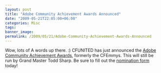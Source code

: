 ```yaml
---
layout: post
title: "Adobe Community Achievement Awards Announced"
date: "2009-05-21T22:05:00+06:00"
categories: Misc 
tags: 
banner_image: 
permalink: /2009/05/21/Adobe-Community-Achievement-Awards-Announced
---
```


Wow, lots of A words up there. :) CFUNITED has just announced the <a href="http://cfunited.com/blog/index.cfm/2009/5/21/Adobe-Community-Achievement-Awards">Adobe Community Achievement Awards</a>, formerly the CFEmmys. This will still be run by Grand Master Todd Sharp. Be sure to fill out the <a href="http://cfunited.com/go/survey/172">nomination form</a> today!